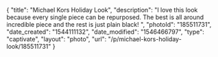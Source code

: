 {
    "title": "Michael Kors Holiday Look",
    "description": "I love this look because every single piece can be repurposed. The best is all around incredible piece and the rest is just plain black!  ",
    "photoId": "185511731",
    "date_created": "1544111132",
    "date_modified": "1546466797",
    "type": "captivate",
    "layout": "photo",
    "url": "\/p\/michael-kors-holiday-look\/185511731"
}